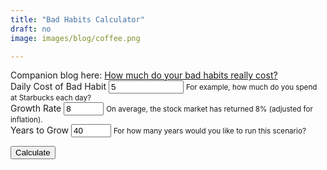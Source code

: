 ```yaml
---
title: "Bad Habits Calculator"
draft: no
image: images/blog/coffee.png

---
```


<script src="https://unpkg.com/intersection-observer"></script>
<script src="https://unpkg.com/scrollama"></script>
<script src="https://d3js.org/d3.v6.js"></script>

<main>
Companion blog here: <a href="/blog/post-4" target="_blank">How much do your bad habits really cost?</a>
<form>
  <div class="container">
    <div class="row">
      <div class="form-group col-sm-4">
        <label for="bad_habit">Daily Cost of Bad Habit</label>
        <input type="number" class="form-control" id="bad_habit" aria-describedby="bad_habit_help" value="5" min="0" max="1000000000">
        <small id="bad_habit_help" class="form-text text-muted">For example, how much do you spend at Starbucks each day?</small>
      </div>
      <div class="form-group col-sm-4">
        <label for="growth_rate">Growth Rate</label>
        <input type="number" class="form-control" id="growth_rate" aria-describedby="current_investments_help" value="8" min="0" max="100">
        <small id="current_investments_help" class="form-text text-muted">On average, the stock market has returned 8% (adjusted for inflation).</small>
      </div>
      <div class="form-group col-sm-4">
        <label for="years_contributing">Years to Grow</label>
        <input type="number" class="form-control" id="years_contributing" aria-describedby="years_contributing" value="40" min="2" max="100">
        <small id="years_contributing_help" class="form-text text-muted">For how many years would you like to run this scenario?</small>
      </div>
    </div>
  </div>
</form>

<section id="scrolly3">
    <button class="btn btn-primary vis-btn" onclick="runfv()">Calculate</button>
    <figure>
      <div id="future_value"></div>
    </figure>
</section>
  
</main>


<style>

  #scrolly1, #scrolly2 {
    position: relative;
    background-color: #ffffff;
    padding: 1rem;
  }

  article {
    position: relative;
    padding: 0;
    max-width: 20rem;
    margin: 0 auto;
  }
  figure {
    position: -webkit-sticky;
    position: sticky;
    left: 0;
    width: 100%;
    margin: 0;
    -webkit-transform: translate3d(0, 0, 0);
    -moz-transform: translate3d(0, 0, 0);
    transform: translate3d(0, 0, 0);
    background-color: #fff;
    -webkit-transform:translateZ(0px);
    -moz-transform:translateZ(0px);
    -o-transform:translateZ(0px);
    transform:translateZ(0px);
    z-index:0;
  }
  
  figure p {
    text-align: center;
    padding: 1rem;
    position: absolute;
    top: 50%;
    left: 50%;
    -moz-transform: translate(-50%, -50%);
    -webkit-transform: translate(-50%, -50%);
    transform: translate(-50%, -50%);
    -webkit-transform:translateZ(0px);
    -moz-transform:translateZ(0px);
    -o-transform:translateZ(0px);
    transform:translateZ(0px);
    z-index:0;
    font-size: 8rem;
    font-weight: 900;
    color: #fff;
  }
  .step {
    position: relative;
    margin: 0 auto 2rem auto;
    color: #000000;
    // background-color: rgba(0, 0, 0, .1);
    background-color: #fff;
    border: 1px solid;
    box-shadow: 2px 5px 2px 2px #888888;
    text-align: center;
    -webkit-transform:translateZ(0px);
    -moz-transform:translateZ(1000px);
    -o-transform:translateZ(1000px);
    transform:translateZ(1000px);
    z-index:1000;
  }
  .step:last-child {
    margin-bottom: 80vh;
  }
  .step.is-active p {
    background-color: #3CB371;
    color: #fff;
  }
  .step p {
    text-align: center;
    padding: 1rem;
    font-size: 1.5rem;
    background-color: #d5d5d5;
    color: #fff;
  }
  .step div {
    padding-left: .5rem;
    padding-right: .5rem;
  }
  
  .btn-holder {
    text-align: center;
  }
  
  .overlay {
        fill: none;
        pointer-events: all;
    }

    .focus circle {
        fill: steelblue;
    }

    .tooltip {
        width: 150px;
        padding: 4px 10px;
        border: 1px solid #aaa;
        border-radius: 4px;
        box-shadow: 2px 2px 4px rgba(0,0,0,0.3);
        position: absolute;
        background-color: white;
        font-size: 14px;
        pointer-events: none;
        -webkit-transition: all 0.25s;
        -moz-transition: all 0.25s;
        -ms-transition: all 0.25s;
        -o-transition: all 0.25s;
        transition: all 0.25s;
        opacity: 1 !important;
    }

    .tooltip div {
        margin: 3px 0;
    }

    .tooltip-date, .tooltip-likes {
        font-weight: bold;
    }

</style>



<script>
  
  function numberWithCommas(x) {
      return x.toString().replace(/\B(?=(\d{3})+(?!\d))/g, ",");
  }

  function runfv() {
  
    d3.select(".future_value_line").remove();
    d3.select(".future_value").remove();
    d3.select(".badhabittext").remove();

    // Get variables from inputs
    var annual_contributions = 365*Number(document.getElementById('bad_habit').value);
      current_investments = 0;
      growth_rate = Number(document.getElementById('growth_rate').value);
      years_contributing = Number(document.getElementById('years_contributing').value);


    // Calculate FV Numbers
    var future_value_data = [{x: 0, y: current_investments}];
    
    for(let i=0; i < years_contributing; i++) {
    
      future_value_data[i+1] = {x: i+1, y: Number(((future_value_data[i].y + annual_contributions) * (1 + growth_rate/100)).toFixed(2))};
    
    }
    
      // Set axes
      // Create the X axis:
      x.domain([0, years_contributing]);
      svg.selectAll(".myXaxis")
        .call(xAxis);
      
      // create the Y axis
      y.domain([d3.min(future_value_data, d => d.y), d3.max(future_value_data, d => d.y) + 200000 ]);
      svg.selectAll(".myYaxis")
        .transition()
        .duration(1000)
        .call(yAxis);
      
      // Create scales
      const yScale = d3
        .scaleLinear()
        .range([height, 0])
        .domain([d3.min(future_value_data, d => d.y), d3.max(future_value_data, d => d.y) + 200000 ]);
        
      const xScale = d3
        .scaleLinear()
        .range([0, width])
        .domain([0, years_contributing]);
        
      const fire_number_line = d3
           .line()
           .x(d => xScale(d.x))
           .y(d => yScale(d.y));

      
      // Add path
      const fv_path = svg
        .append("path")
        .datum(future_value_data)
        .attr("class", "future_value_line")
        .attr("fill", "none")
        .attr("stroke", "#3CB371")
        .attr("stroke-linejoin", "round")
        .attr("stroke-linecap", "round")
        .attr("stroke-width", 3)
        .attr("d", fire_number_line);

      const fv_pathLength = fv_path.node().getTotalLength();

      svg.append("text")
        .attr("x", xScale(future_value_data.length-7))
        .attr("y", yScale(future_value_data[future_value_data.length-2].y))
        .attr("class", "future_value")
        .text("Future Value");
      
      const fv_transitionPath = d3
        .transition()
        .ease(d3.easeSin)
        .duration(2000);

      fv_path
        .attr("stroke-dashoffset", fv_pathLength)
        .attr("stroke-dasharray", fv_pathLength)
        .transition(fv_transitionPath)
        .attr("stroke-dashoffset", 0);
        
        
        var tooltip = d3
            .select("#future_value")
            .append("div")
            .attr("class", "tooltip")
            .style("display", "none");

        var focus = svg.append("g")
            .attr("class", "focus")
            .style("display", "none");

        focus.append("circle")
            .attr("r", 5);

        var tooltipDate = tooltip.append("div");
        tooltipDate.append("span")
            .attr("class", "tooltip-title")
            .text("Value: ");

        var tooltipDateValue = tooltipDate.append("span")
            .attr("class", "tooltip-date");
            
        var tooltipLikes = tooltip.append("div");
        tooltipLikes.append("span")
            .attr("class", "tooltip-title")
            .text("Year: ");

        var tooltipLikesValue = tooltipLikes.append("span")
            .attr("class", "tooltip-likes");

        svg.append("rect")
            .attr("class", "overlay")
            .attr("width", width)
            .attr("height", height)
            .on("mouseover", function() { focus.style("display", null); tooltip.style("display", null);  })
            .on("mouseout", function() { focus.style("display", "none"); tooltip.style("display", "none"); })
            .on("mousemove", mousemove);

        
        function mousemove() {
            var x0 = x.invert(d3.pointer(event,this)[0]),
                i = bisectX(future_value_data, x0, 1),
                d0 = future_value_data[i - 1],
                d1 = future_value_data[i],
                d = x0 - d0.x > d1.x - x0 ? d1 : d0;
            focus.attr("transform", "translate(" + x(d.x) + "," + y(d.y) + ")");
            tooltip.attr("style", "left:" + (x(d.x) + 64) + "px;top:" + y(d.y) + "px;");
            tooltip.select(".tooltip-date").text("$" +numberWithCommas(d.y));
            tooltip.select(".tooltip-likes").text(d.x);
        }
      
        svg.append("text")     
          .attr("class", "badhabittext")
          .attr("transform",
                "translate(" + (width/2) + " ," + 
                               (margin.top + 20) + ")")
          .style("text-anchor", "middle")
          .style("margin", "auto")
          .text("Your bad habit really costs $" + numberWithCommas(d3.max(future_value_data, d => d.y)) + ".");
        
    
    
    // Create a paragraph summary
    
    // Generate a table of the outputs

  }
  
  // parse the date / time
  var bisectX = d3.bisector(function(d) { return d.x; }).left;
  
  // Initialize graph
  // set the dimensions and margins of the graph
  const margin = {top: 10, right: 30, bottom: 30, left: 75},
    parentDivmd = document.getElementById("future_value");
    width = parentDivmd.clientWidth - margin.left - margin.right;
    height = 400;
  
  // append the svg object to the body of the page
  const svg = d3.select("#future_value")
    .append("svg")
      .attr("width", width + margin.left + margin.right)
      .attr("height", height + margin.top + margin.bottom)
    .append("g")
      .attr("transform", `translate(${margin.left},${margin.top})`);
  
  // Initialise a X axis:
  const x = d3.scaleLinear().range([0,width]);
  const xAxis = d3.axisBottom().scale(x);
  svg.append("g")
    .attr("transform", `translate(0, ${height})`)
    .attr("class","myXaxis");
    
  // Initialize an Y axis
  const y = d3.scaleLinear().range([height, 0]);
  const yAxis = d3.axisLeft().scale(y);
  svg.append("g")
    .attr("class","myYaxis");
  
  // text label for the y axis
  svg.append("text")
      .attr("transform", "rotate(-90)")
      .attr("y", 0 - margin.left)
      .attr("x",0 - (height / 2))
      .attr("dy", "1em")
      .style("text-anchor", "middle")
      .text("Value in Dollars");
  
  // text label for the x axis
  svg.append("text")             
      .attr("transform",
            "translate(" + (width/2) + " ," + 
                           (height + margin.top + 20) + ")")
      .style("text-anchor", "middle")
      .text("Years");
  
  // Have things run on load
  runfv();
  
</script>

